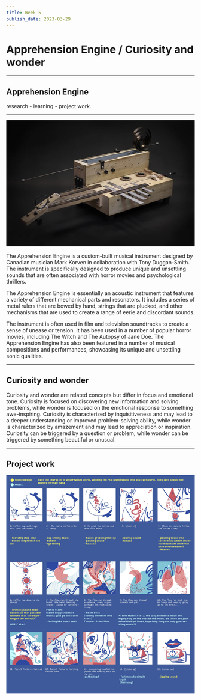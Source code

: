 ```yaml
---
title: Week 5
publish_date: 2023-03-29
---
```



# Apprehension Engine / Curiosity and wonder #
---

## Apprehension Engine ##

research - learning - project work.

---

![Photo N/A](./img/apprehension-engine.jpg)

The Apprehension Engine is a custom-built musical instrument designed by Canadian musician Mark Korven in collaboration with Tony Duggan-Smith. The instrument is specifically designed to produce unique and unsettling sounds that are often associated with horror movies and psychological thrillers.

The Apprehension Engine is essentially an acoustic instrument that features a variety of different mechanical parts and resonators. It includes a series of metal rulers that are bowed by hand, strings that are plucked, and other mechanisms that are used to create a range of eerie and discordant sounds.

The instrument is often used in film and television soundtracks to create a sense of unease or tension. It has been used in a number of popular horror movies, including The Witch and The Autopsy of Jane Doe. The Apprehension Engine has also been featured in a number of musical compositions and performances, showcasing its unique and unsettling sonic qualities.

---

## Curiosity and wonder ##

Curiosity and wonder are related concepts but differ in focus and emotional tone. Curiosity is focused on discovering new information and solving problems, while wonder is focused on the emotional response to something awe-inspiring. Curiosity is characterized by inquisitiveness and may lead to a deeper understanding or improved problem-solving ability, while wonder is characterized by amazement and may lead to appreciation or inspiration. Curiosity can be triggered by a question or problem, while wonder can be triggered by something beautiful or unusual.

---
## Project work ##

![Photo N/A](./img/Animation_Storyboard.jpg)






